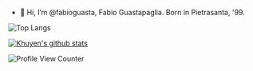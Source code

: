 - 👋 Hi, I’m @fabioguasta, Fabio Guastapaglia. Born in Pietrasanta, '99.

![Top Langs](https://github-readme-stats.vercel.app/api/top-langs/?username=fabioguasta)

[![Khuyen's github stats](https://github-readme-stats.vercel.app/api?username=fabioguasta&count_private=true&show_icons=true&theme=radical&hide_rank=true)](https://github.com/anuraghazra/github-readme-stats)
 
 ![Profile View Counter](https://komarev.com/ghpvc/?username=fabioguasta)
<!---
fabioguasta/fabioguasta is a ✨ special ✨ repository because its `README.md` (this file) appears on your GitHub profile.
You can click the Preview link to take a look at your changes.
--->
